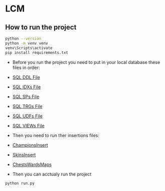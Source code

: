 # LCM

## How to run the project
```bash
python --version
python -m venv venv
venv\Scripts\activate
pip install requirements.txt
```

- Before you run the project you need to put in your local database these files in order:

- [SQL DDL File](docs/DDL.sql "SQLFileQuestion")
- [SQL IDXs File](docs/IDXs.sql "SQLFileQuestion")
- [SQL SPs File](docs/IDXs.sql "SQLFileQuestion")
- [SQL TRGs File](docs/IDXs.sql "SQLFileQuestion")
- [SQL UDFs File](docs/IDXs.sql "SQLFileQuestion")
- [SQL VIEWs File](docs/IDXs.sql "SQLFileQuestion")

- Then you need to run ther insertions files:

- [ChampionsInsert](docs/insertions/championsInsert.py "inserts")
- [SkinsInsert](docs/insertions/skinsInsert.py "inserts")
- [ChestsWardsMaps](docs/insertions/chests&wardsInsert.sql "inserts")

- Then you can acctualy run the project
```bash
python run.py
```
